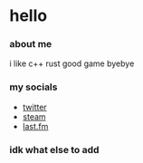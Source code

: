 # hello
### about me
i like c++
rust good game
byebye

### my socials
- [twitter](https://twitter.com/tsunderejay)
- [steam](https://steamcommunity.com/id/7ay)
- [last.fm](https://www.last.fm/user/tsunderejay)

### idk what else to add

